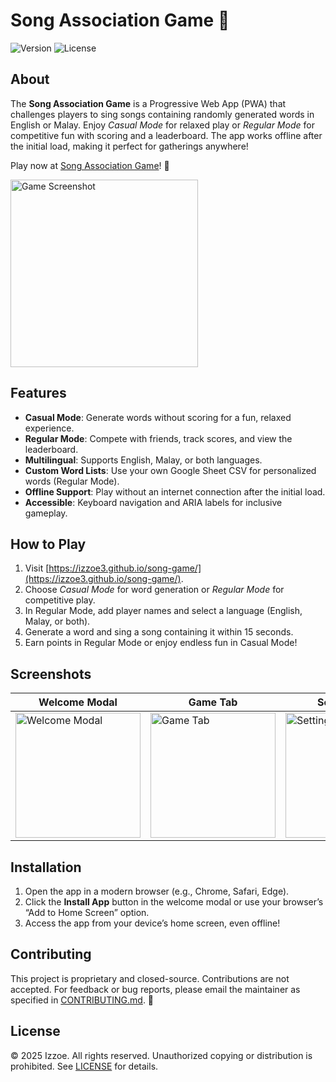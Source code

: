 # Song Association Game 🎵

![Version](https://img.shields.io/badge/version-1.3.0-blue)
![License](https://img.shields.io/badge/license-Proprietary-red)

## About

The **Song Association Game** is a Progressive Web App (PWA) that challenges players to sing songs containing randomly generated words in English or Malay. Enjoy *Casual Mode* for relaxed play or *Regular Mode* for competitive fun with scoring and a leaderboard. The app works offline after the initial load, making it perfect for gatherings anywhere!

Play now at [Song Association Game](https://izzoe3.github.io/song-game/)! 🚀

<img src="https://izzoe3.github.io/song-game/screenshots/Song-game-izzoe3.jpeg" width="300" alt="Game Screenshot">

## Features

- **Casual Mode**: Generate words without scoring for a fun, relaxed experience.
- **Regular Mode**: Compete with friends, track scores, and view the leaderboard.
- **Multilingual**: Supports English, Malay, or both languages.
- **Custom Word Lists**: Use your own Google Sheet CSV for personalized words (Regular Mode).
- **Offline Support**: Play without an internet connection after the initial load.
- **Accessible**: Keyboard navigation and ARIA labels for inclusive gameplay.

## How to Play

1. Visit [https://izzoe3.github.io/song-game/](https://izzoe3.github.io/song-game/).
2. Choose *Casual Mode* for word generation or *Regular Mode* for competitive play.
3. In Regular Mode, add player names and select a language (English, Malay, or both).
4. Generate a word and sing a song containing it within 15 seconds.
5. Earn points in Regular Mode or enjoy endless fun in Casual Mode!

## Screenshots

| Welcome Modal | Game Tab | Settings Tab |
|---------------|----------|--------------|
| <img src="https://izzoe3.github.io/song-game/screenshots/Song-game-izzoe3-2.jpeg" width="200" alt="Welcome Modal"> | <img src="https://izzoe3.github.io/song-game/screenshots/Song-game-izzoe3-game.jpeg" width="200" alt="Game Tab"> | <img src="https://izzoe3.github.io/song-game/screenshots/Song-game-izzoe3-settings.jpeg" width="200" alt="Settings Tab"> |

## Installation

1. Open the app in a modern browser (e.g., Chrome, Safari, Edge).
2. Click the **Install App** button in the welcome modal or use your browser’s “Add to Home Screen” option.
3. Access the app from your device’s home screen, even offline!

## Contributing

This project is proprietary and closed-source. Contributions are not accepted. For feedback or bug reports, please email the maintainer as specified in [CONTRIBUTING.md](CONTRIBUTING.md). 📧

## License

© 2025 Izzoe. All rights reserved. Unauthorized copying or distribution is prohibited. See [LICENSE](LICENSE) for details.